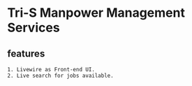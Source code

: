 # Tri-S Manpower Management Services
## features
    1. Livewire as Front-end UI.
    2. Live search for jobs available.
